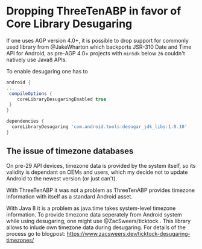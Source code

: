 # Dropping ThreeTenABP in favor of Core Library Desugaring

If one uses AGP version 4.0+, it is possible to drop support for commonly 
used library from @JakeWharton which backports JSR-310 Date and Time API for
Android, as pre-AGP 4.0+ projects with `minSdk` below `26` couldn't natively
use Java8 APIs.

To enable desugaring one has to 

```groovy
android {
...
 compileOptions {
    coreLibraryDesugaringEnabled true
 }
}

dependencies {
  coreLibraryDesugaring 'com.android.tools:desugar_jdk_libs:1.0.10'
}
```

## The issue of timezone databases

On pre-29 API devices, timezone data is provided by the system itself,
so its validity is dependant on OEMs and users, which my decide not to
update Android to the newest version (or just can't).

With ThreeTenABP it was not a problem as ThreeTenABP provides timezone
information with itself as a standard Android asset.

With Java 8 it is a problem as java.time takes system-level timezone
information. To provide timezone data seperately from Android system while
using desugaring, one might use @ZacSweers/ticktock . This library allows
to inlude own timezone data during desugaring. For details of the process go
to blogpost: https://www.zacsweers.dev/ticktock-desugaring-timezones/

